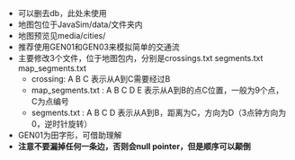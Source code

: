 - 可以删去db，此处未使用
- 地图包位于JavaSim/data/文件夹内  
- 地图预览见media/cities/  
- 推荐使用GEN01和GEN03来模拟简单的交通流  
- 主要修改3个文件，位于地图包内，分别是crossings.txt segments.txt map_segments.txt
    - crossing: A B C 表示从A到C需要经过B
    - map_segments.txt : A B C D E 表示从A到B的点C位置，一般为9个点，C为点编号
    - segments.txt : A B C D 表示从A到B，距离为C，方向为D（3点钟方向为0，逆时针旋转）
- GEN01为田字形，可借助理解
- **注意不要漏掉任何一条边，否则会null pointer，但是顺序可以颠倒**



